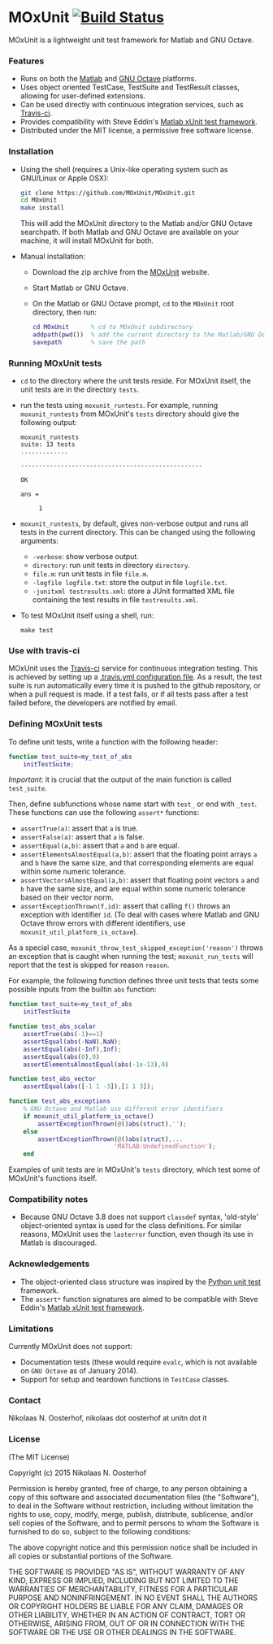 # MOxUnit [![Build Status](https://travis-ci.org/nno/MOxUnit.svg?branch=master)](https://travis-ci.org/nno/MOxUnit)

MOxUnit is a lightweight unit test framework for Matlab and GNU Octave.

### Features

- Runs on both the [Matlab] and [GNU Octave] platforms.
- Uses object oriented TestCase, TestSuite and TestResult classes, allowing for user-defined extensions.
- Can be used directly with continuous integration services, such as [Travis-ci].
- Provides compatibility with Steve Eddin's [Matlab xUnit test framework].
- Distributed under the MIT license, a permissive free software license.


### Installation

- Using the shell (requires a Unix-like operating system such as GNU/Linux or Apple OSX):

    ```bash
    git clone https://github.com/MOxUnit/MOxUnit.git
    cd MOxUnit
    make install
    ```
    This will add the MOxUnit directory to the Matlab and/or GNU Octave searchpath. If both Matlab and GNU Octave are available on your machine, it will install MOxUnit for both.

- Manual installation:

    + Download the zip archive from the [MOxUnit] website.
    + Start Matlab or GNU Octave.
    + On the Matlab or GNU Octave prompt, `cd` to the `MOxUnit` root directory, then run:
    
        ```matlab
        cd MOxUnit      % cd to MOxUnit subdirectory
        addpath(pwd())  % add the current directory to the Matlab/GNU Octave path
        savepath        % save the path
        ```

### Running MOxUnit tests

- `cd` to the directory where the unit tests reside. For MOxUnit itself, the unit tests are in the directory `tests`.
- run the tests using `moxunit_runtests`. For example, running `moxunit_runtests` from MOxUnit's `tests` directory should give the following output:
  ```
  moxunit_runtests
  suite: 13 tests
  .............

  --------------------------------------------------

  OK

  ans =

       1
  ```

- `moxunit_runtests`, by default, gives non-verbose output and runs all tests in the current directory. This can be changed using the following arguments:
  - `-verbose`: show verbose output.
  - `directory`: run unit tests in directory `directory`.
  - `file.m`: run unit tests in file `file.m`.
  - `-logfile logfile.txt`: store the output in file `logfile.txt`.
  - `-junitxml testresults.xml`: store a JUnit formatted XML file containing the test results in file `testresults.xml`.

- To test MOxUnit itself using a shell, run:
    ```
    make test
    ```

### Use with travis-ci
MOxUnit uses the [Travis-ci] service for continuous integration testing. This is achieved by setting up a [.travis.yml configuration file](.travis.yml). As a result, the test suite is run automatically every time it is pushed to the github repository, or when a pull request is made. If a test fails, or if all tests pass after a test failed before, the developers are notified by email.

### Defining MOxUnit tests

To define unit tests, write a function with the following header:
```matlab
function test_suite=my_test_of_abs
    initTestSuite;
```

*Important*: it is crucial that the output of the main function is called `test_suite`.

Then, define subfunctions whose name start with `test_` or end with `_test`. These functions can use the following `assert*` functions:
- `assertTrue(a)`: assert that `a` is true.
- `assertFalse(a)`: assert that `a` is false.
- `assertEqual(a,b)`: assert that `a` and `b` are equal.
- `assertElementsAlmostEqual(a,b)`: assert that the floating point arrays `a` and `b` have the same size, and that corresponding elements are equal within some numeric tolerance.
- `assertVectorsAlmostEqual(a,b)`: assert that floating point vectors `a` and `b` have the same size, and are equal within some numeric tolerance based on their vector norm.
- `assertExceptionThrown(f,id)`: assert that calling `f()` throws an exception with identifier `id`. (To deal with cases where Matlab and GNU Octave throw errors with different identifiers, use `moxunit_util_platform_is_octave`).

As a special case, `moxunit_throw_test_skipped_exception('reason')` throws an exception that is caught when running the test; `moxunit_run_tests` will report that the test is skipped for reason `reason`.

For example, the following function defines three unit tests that tests some possible inputs from the builtin `abs` function:
```matlab
function test_suite=my_test_of_abs
    initTestSuite

function test_abs_scalar
    assertTrue(abs(-1)==1)
    assertEqual(abs(-NaN),NaN);
    assertEqual(abs(-Inf),Inf);
    assertEqual(abs(0),0)
    assertElementsAlmostEqual(abs(-1e-13),0)

function test_abs_vector
    assertEqual(abs([-1 1 -3]),[1 1 3]);

function test_abs_exceptions
    % GNU Octave and Matlab use different error identifiers
    if moxunit_util_platform_is_octave()
        assertExceptionThrown(@()abs(struct),'');
    else
        assertExceptionThrown(@()abs(struct),...
                             'MATLAB:UndefinedFunction');
    end
```

Examples of unit tests are in MOxUnit's `tests` directory, which test some of MOxUnit's functions itself.

### Compatibility notes
- Because GNU Octave 3.8 does not support `classdef` syntax, 'old-style' object-oriented syntax is used for the class definitions. For similar reasons, MOxUnit uses the `lasterror` function, even though its use in Matlab is discouraged.


### Acknowledgements
- The object-oriented class structure was inspired by the [Python unit test] framework.
- The `assert*` function signatures are aimed to be compatible with Steve Eddin's [Matlab xUnit test framework].


### Limitations
Currently MOxUnit does not support:
- Documentation tests (these would require `evalc`, which is not available on `GNU Octave` as of January 2014).
- Support for setup and teardown functions in `TestCase` classes.


### Contact
Nikolaas N. Oosterhof, nikolaas dot oosterhof at unitn dot it


### License

(The MIT License)

Copyright (c) 2015 Nikolaas N. Oosterhof

Permission is hereby granted, free of charge, to any person obtaining
a copy of this software and associated documentation files (the
"Software"), to deal in the Software without restriction,
including without limitation the rights to use, copy, modify, merge,
publish, distribute, sublicense, and/or sell copies of the Software,
and to permit persons to whom the Software is furnished to do so,
subject to the following conditions:

The above copyright notice and this permission notice shall be
included in all copies or substantial portions of the Software.

THE SOFTWARE IS PROVIDED "AS IS", WITHOUT WARRANTY OF ANY KIND,
EXPRESS OR IMPLIED, INCLUDING BUT NOT LIMITED TO THE WARRANTIES OF
MERCHANTABILITY, FITNESS FOR A PARTICULAR PURPOSE AND NONINFRINGEMENT.
IN NO EVENT SHALL THE AUTHORS OR COPYRIGHT HOLDERS BE LIABLE FOR ANY
CLAIM, DAMAGES OR OTHER LIABILITY, WHETHER IN AN ACTION OF CONTRACT,
TORT OR OTHERWISE, ARISING FROM, OUT OF OR IN CONNECTION WITH THE
SOFTWARE OR THE USE OR OTHER DEALINGS IN THE SOFTWARE.



[GNU Octave]: http://www.gnu.org/software/octave/
[Matlab]: http://www.mathworks.com/products/matlab/
[Matlab xUnit test framework]: http://it.mathworks.com/matlabcentral/fileexchange/22846-matlab-xunit-test-framework
[MOxUnit]: https://github.com/MOxUnit/MOxUnit
[Python unit test]: https://docs.python.org/2.6/library/unittest.html
[Travis-ci]: https://travis-ci.org




